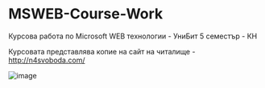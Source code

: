 # MSWEB-Course-Work

Курсова работа по Microsoft WEB технологии - УниБит 5 семестър - КН

Курсовата представлява копие на сайт на читалище - http://n4svoboda.com/

![image](https://user-images.githubusercontent.com/13868233/207664539-36e3aa6a-da1e-45b8-b79b-62fed9ae1075.png)

